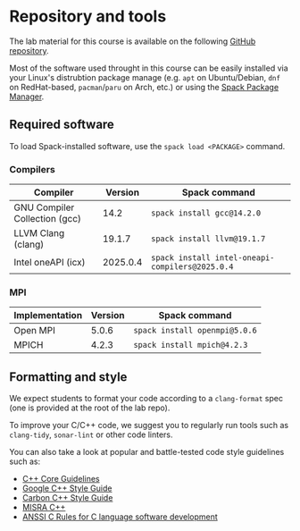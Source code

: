 # Repository and tools

The lab material for this course is available on the following [GitHub repository](https://github.com/dssgabriel/TOP-25).

Most of the software used throught in this course can be easily installed via your Linux's distrubtion package manage (e.g. `apt` on Ubuntu/Debian, `dnf` on RedHat-based, `pacman`/`paru` on Arch, etc.) or using the [Spack Package Manager](https://spack.readthedocs.io/en/latest/index.html).


## Required software

To load Spack-installed software, use the `spack load <PACKAGE>` command.

### Compilers

Compiler | Version | Spack command
--- | --- | ---
GNU Compiler Collection (gcc) | 14.2 | `spack install gcc@14.2.0`
LLVM Clang (clang) | 19.1.7 | `spack install llvm@19.1.7`
Intel oneAPI (icx) | 2025.0.4 | `spack install intel-oneapi-compilers@2025.0.4`

### MPI

Implementation | Version | Spack command
--- | --- | ---
Open MPI | 5.0.6 | `spack install openmpi@5.0.6`
MPICH | 4.2.3 | `spack install mpich@4.2.3`


## Formatting and style

We expect students to format your code according to a `clang-format` spec (one is provided at the root of the lab repo).

To improve your C/C++ code, we suggest you to regularly run tools such as `clang-tidy`, `sonar-lint` or other code linters.

You can also take a look at popular and battle-tested code style guidelines such as:

- [C++ Core Guidelines](https://isocpp.github.io/CppCoreGuidelines/CppCoreGuidelines)
- [Google C++ Style Guide](https://google.github.io/styleguide/cppguide.html)
- [Carbon C++ Style Guide](https://docs.carbon-lang.dev/docs/project/cpp_style_guide.html)
- [MISRA C++](https://misra.org.uk/misra-c-plus-plus/)
- [ANSSI C Rules for C language software development](https://cyber.gouv.fr/en/publications/rules-secure-c-language-software-development)
